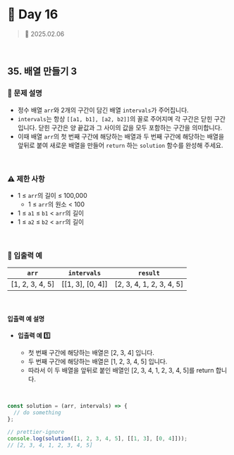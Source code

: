 # 🌻 Day 16

> 📅 2025.02.06

<br>

## 35. 배열 만들기 3

### 📍 문제 설명

- 정수 배열 `arr`와 2개의 구간이 담긴 배열 `intervals`가 주어집니다.
- `intervals`는 항상 `[[a1, b1], [a2, b2]]`의 꼴로 주어지며 각 구간은 닫힌 구간입니다.
  닫힌 구간은 양 끝값과 그 사이의 값을 모두 포함하는 구간을 의미합니다.
- 이때 배열 `arr`의 첫 번째 구간에 해당하는 배열과 두 번째 구간에 해당하는 배열을 앞뒤로 붙여
  새로운 배열을 만들어 `return` 하는 `solution` 함수를 완성해 주세요.

<br>

### ⚠️ 제한 사항

- 1 ≤ `arr`의 길이 ≤ 100,000
  - 1 ≤ `arr`의 원소 < 100
- 1 ≤ `a1` ≤ `b1` < `arr`의 길이
- 1 ≤ `a2` ≤ `b2` < `arr`의 길이

<br>

### 👀 입출력 예

| `arr`           | `intervals`      | `result`                 |
| --------------- | ---------------- | ------------------------ |
| [1, 2, 3, 4, 5] | [[1, 3], [0, 4]] | [2, 3, 4, 1, 2, 3, 4, 5] |

<br>

#### 입출력 예 설명

- **입출력 예 1️⃣**

  - 첫 번째 구간에 해당하는 배열은 [2, 3, 4] 입니다.
  - 두 번째 구간에 해당하는 배열은 [1, 2, 3, 4, 5] 입니다.
  - 따라서 이 두 배열을 앞뒤로 붙인 배열인 [2, 3, 4, 1, 2, 3, 4, 5]를 return 합니다.

<br>

```javascript
const solution = (arr, intervals) => {
  // do something
};

// prettier-ignore
console.log(solution([1, 2, 3, 4, 5], [[1, 3], [0, 4]]));
// [2, 3, 4, 1, 2, 3, 4, 5]
```
